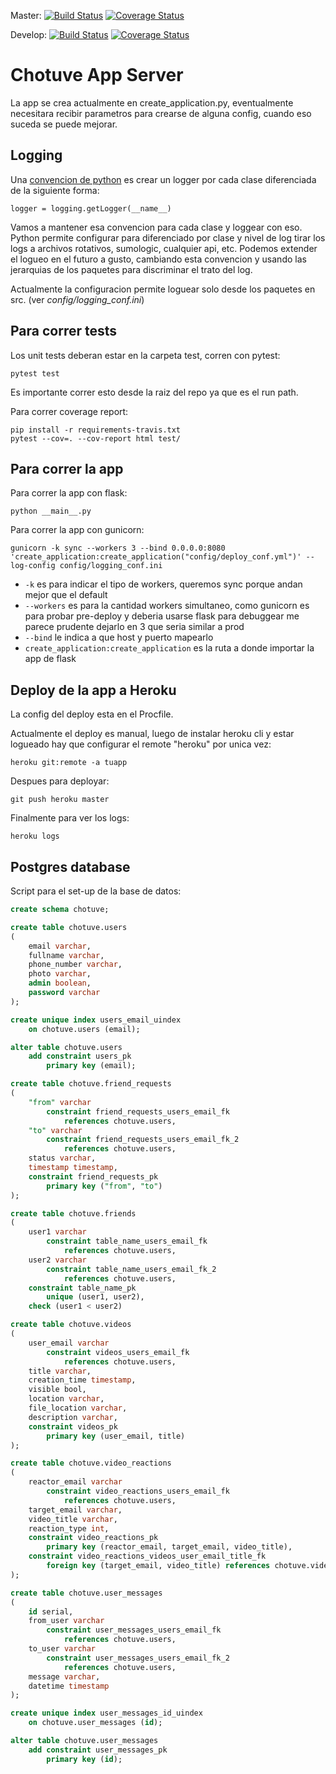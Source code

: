 Master:
[![Build Status](https://travis-ci.com/jian01/taller2-app-server.svg?token=tFcmLjoZ6PFesBqLEXNZ&branch=master)](https://travis-ci.com/jian01/taller2-app-server)
[![Coverage Status](https://coveralls.io/repos/github/jian01/taller2-app-server/badge.svg?branch=master&t=zyUK6K)](https://coveralls.io/github/jian01/taller2-app-server?branch=master)

Develop:
[![Build Status](https://travis-ci.com/jian01/taller2-app-server.svg?token=tFcmLjoZ6PFesBqLEXNZ&branch=develop)](https://travis-ci.com/jian01/taller2-app-server)
[![Coverage Status](https://coveralls.io/repos/github/jian01/taller2-app-server/badge.svg?branch=develop&t=zyUK6K)](https://coveralls.io/github/jian01/taller2-app-server?branch=master)

# Chotuve App Server

La app se crea actualmente en create_application.py, eventualmente necesitara recibir parametros para crearse de alguna config, cuando eso suceda se puede mejorar.

## Logging

Una [convencion de python](https://docs.python.org/3/howto/logging.html) es crear un logger por cada clase diferenciada de la siguiente forma:

```
logger = logging.getLogger(__name__)
```

Vamos a mantener esa convencion para cada clase y loggear con eso.
Python permite configurar para diferenciado por clase y nivel de log tirar 
los logs a archivos rotativos, sumologic, cualquier api, etc.
Podemos extender el logueo en el futuro a gusto, cambiando esta convencion y 
usando las jerarquias de los paquetes para discriminar el trato del log.

Actualmente la configuracion permite loguear solo desde los paquetes en src. (ver *config/logging_conf.ini*)

## Para correr tests

Los unit tests deberan estar en la carpeta test, corren con pytest:

```
pytest test
```

Es importante correr esto desde la raiz del repo ya que es el run path.

Para correr coverage report:

```
pip install -r requirements-travis.txt
pytest --cov=. --cov-report html test/
```

## Para correr la app

Para correr la app con flask:

```
python __main__.py
```

Para correr la app con gunicorn:

```
gunicorn -k sync --workers 3 --bind 0.0.0.0:8080 'create_application:create_application("config/deploy_conf.yml")' --log-config config/logging_conf.ini
```

* `-k` es para indicar el tipo de workers, queremos sync porque andan mejor que el default
* `--workers` es para la cantidad workers simultaneo, como gunicorn es para probar pre-deploy 
y deberia usarse flask para debuggear me parece prudente dejarlo en 3 que seria similar a prod
* `--bind` le indica a que host y puerto mapearlo
* `create_application:create_application` es la ruta a donde importar la app de flask

## Deploy de la app a Heroku

La config del deploy esta en el Procfile.

Actualmente el deploy es manual, luego de instalar heroku cli y estar logueado hay que configurar el remote "heroku" por unica vez:

```
heroku git:remote -a tuapp
```

Despues para deployar:

```
git push heroku master
```

Finalmente para ver los logs:

```
heroku logs
```

## Postgres database

Script para el set-up de la base de datos:

```sql
create schema chotuve;

create table chotuve.users
(
	email varchar,
	fullname varchar,
	phone_number varchar,
	photo varchar,
    admin boolean,
	password varchar
);

create unique index users_email_uindex
	on chotuve.users (email);

alter table chotuve.users
	add constraint users_pk
		primary key (email);

create table chotuve.friend_requests
(
    "from" varchar
        constraint friend_requests_users_email_fk
            references chotuve.users,
    "to" varchar
        constraint friend_requests_users_email_fk_2
            references chotuve.users,
    status varchar,
    timestamp timestamp,
    constraint friend_requests_pk
        primary key ("from", "to")
);

create table chotuve.friends
(
	user1 varchar
		constraint table_name_users_email_fk
			references chotuve.users,
	user2 varchar
		constraint table_name_users_email_fk_2
			references chotuve.users,
	constraint table_name_pk
		unique (user1, user2),
	check (user1 < user2)

create table chotuve.videos
(
	user_email varchar
		constraint videos_users_email_fk
			references chotuve.users,
	title varchar,
	creation_time timestamp,
	visible bool,
	location varchar,
	file_location varchar,
	description varchar,
	constraint videos_pk
		primary key (user_email, title)
);

create table chotuve.video_reactions
(
	reactor_email varchar
		constraint video_reactions_users_email_fk
			references chotuve.users,
	target_email varchar,
	video_title varchar,
	reaction_type int,
	constraint video_reactions_pk
		primary key (reactor_email, target_email, video_title),
	constraint video_reactions_videos_user_email_title_fk
		foreign key (target_email, video_title) references chotuve.videos
);

create table chotuve.user_messages
(
	id serial,
	from_user varchar
		constraint user_messages_users_email_fk
			references chotuve.users,
	to_user varchar
		constraint user_messages_users_email_fk_2
			references chotuve.users,
	message varchar,
    datetime timestamp
);

create unique index user_messages_id_uindex
	on chotuve.user_messages (id);

alter table chotuve.user_messages
	add constraint user_messages_pk
		primary key (id);
```
